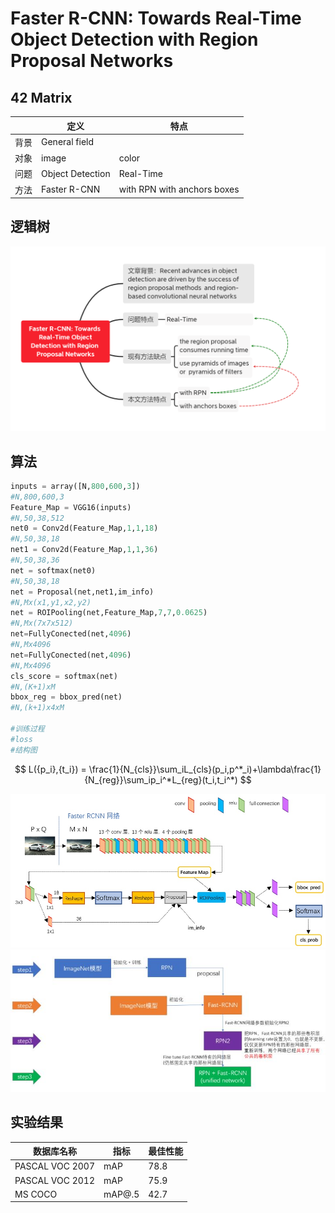 # Faster R-CNN: Towards Real-Time Object Detection with Region Proposal Networks  

## 42 Matrix

|      | 定义             | 特点                        |
| ---- | ---------------- | --------------------------- |
| 背景 | General field    |                             |
| 对象 | image            | color                       |
| 问题 | Object Detection | Real-Time                   |
| 方法 | Faster R-CNN     | with RPN with anchors boxes |

## 逻辑树

![Non-local](https://github.com/srsorry/DL_Reading/blob/master/Faster-RCNN/Faster-RCNN.PNG)

## 算法

```python
inputs = array([N,800,600,3])
#N,800,600,3
Feature_Map = VGG16(inputs)
#N,50,38,512
net0 = Conv2d(Feature_Map,1,1,18)
#N,50,38,18
net1 = Conv2d(Feature_Map,1,1,36)
#N,50,38,36
net = softmax(net0)
#N,50,38,18
net = Proposal(net,net1,im_info)
#N,Mx(x1,y1,x2,y2)
net = ROIPooling(net,Feature_Map,7,7,0.0625)
#N,Mx(7x7x512)
net=FullyConected(net,4096)
#N,Mx4096
net=FullyConected(net,4096)
#N,Mx4096
cls_score = softmax(net)
#N,(K+1)xM
bbox_reg = bbox_pred(net)
#N,(k+1)x4xM

#训练过程
#loss
#结构图
```

$$
L({p_i},{t_i}) = \frac{1}{N_{cls}}\sum_iL_{cls}(p_i,p^*_i)+\lambda\frac{1}{N_{reg}}\sum_ip_i^*L_{reg}(t_i,t_i^*)
$$


![Non-local](https://github.com/srsorry/DL_Reading/blob/master/Faster-RCNN/%E6%A8%A1%E5%9D%97%E6%A1%86%E5%9B%BE.jpg)
![Non-local](https://github.com/srsorry/DL_Reading/blob/master/Faster-RCNN/%E8%AE%AD%E7%BB%83%E8%BF%87%E7%A8%8B.jpg)

## 实验结果

| 数据库名称      | 指标   | 最佳性能 |
| --------------- | ------ | -------- |
| PASCAL VOC 2007 | mAP    | 78.8     |
| PASCAL VOC 2012 | mAP    | 75.9     |
| MS COCO         | mAP@.5 | 42.7     |

